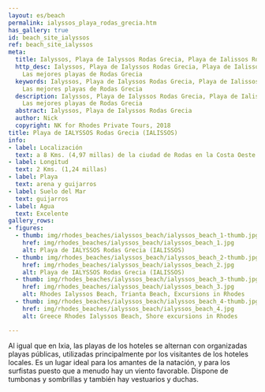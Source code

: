 ```yaml
---
layout: es/beach
permalink: ialyssos_playa_rodas_grecia.htm
has_gallery: true
id: beach_site_ialyssos
ref: beach_site_ialyssos
meta:
  title: Ialyssos, Playa de Ialyssos Rodas Grecia, Playa de Ialissos Rodas Grecia
  http_desc: Ialyssos, Playa de Ialyssos Rodas Grecia, Playa de Ialissos Rodas Grecia,
    Las mejores playas de Rodas Grecia
  keywords: Ialyssos, Playa de Ialyssos Rodas Grecia, Playa de Ialissos Rodas Grecia,
    Las mejores playas de Rodas Grecia
  description: Ialyssos, Playa de Ialyssos Rodas Grecia, Playa de Ialissos Rodas Grecia,
    Las mejores playas de Rodas Grecia
  abstract: Ialyssos, Playa de Ialyssos Rodas Grecia
  author: Nick
  copyright: NK for Rhodes Private Tours, 2018
title: Playa de IALYSSOS Rodas Grecia (IALISSOS)
info:
- label: Localización
  text: a 8 Kms. (4,97 millas) de la ciudad de Rodas en la Costa Oeste
- label: Longitud
  text: 2 Kms. (1,24 millas)
- label: Playa
  text: arena y guijarros
- label: Suelo del Mar
  text: guijarros
- label: Agua
  text: Excelente
gallery_rows:
- figures:
  - thumb: img/rhodes_beaches/ialyssos_beach/ialyssos_beach_1-thumb.jpg
    href: img/rhodes_beaches/ialyssos_beach/ialyssos_beach_1.jpg
    alt: Playa de IALYSSOS Rodas Grecia (IALISSOS)
  - thumb: img/rhodes_beaches/ialyssos_beach/ialyssos_beach_2-thumb.jpg
    href: img/rhodes_beaches/ialyssos_beach/ialyssos_beach_2.jpg
    alt: Playa de IALYSSOS Rodas Grecia (IALISSOS)
  - thumb: img/rhodes_beaches/ialyssos_beach/ialyssos_beach_3-thumb.jpg
    href: img/rhodes_beaches/ialyssos_beach/ialyssos_beach_3.jpg
    alt: Rhodes Ialyssos Beach, Trianta Beach, Excursions in Rhodes
  - thumb: img/rhodes_beaches/ialyssos_beach/ialyssos_beach_4-thumb.jpg
    href: img/rhodes_beaches/ialyssos_beach/ialyssos_beach_4.jpg
    alt: Greece Rhodes Ialyssos Beach, Shore excursions in Rhodes

---
```

Al igual que en Ixia, las playas de los hoteles se alternan con organizadas playas públicas, utilizadas principalmente por los visitantes de los hoteles locales. Es un lugar ideal para los amantes de la natación, y para los surfistas puesto que a menudo hay un viento favorable. Dispone de tumbonas y sombrillas y también hay vestuarios y duchas.